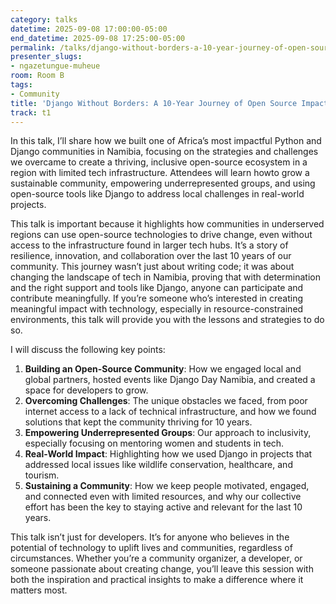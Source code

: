 ```yaml
---
category: talks
datetime: 2025-09-08 17:00:00-05:00
end_datetime: 2025-09-08 17:25:00-05:00
permalink: /talks/django-without-borders-a-10-year-journey-of-open-source-impact-in-namibia/
presenter_slugs:
- ngazetungue-muheue
room: Room B
tags:
- Community
title: 'Django Without Borders: A 10-Year Journey of Open Source Impact in Namibia'
track: t1
---
```


In this talk, I’ll share how we built one of Africa’s most impactful Python and Django communities in Namibia, focusing on the strategies and challenges we overcame to create a thriving, inclusive open-source ecosystem in a region with limited tech infrastructure. Attendees will learn howto grow a sustainable community, empowering underrepresented groups, and using open-source tools like Django to address local challenges in real-world projects.

This talk is important because it highlights how communities in underserved regions can use open-source technologies to drive change, even without access to the infrastructure found in larger tech hubs. It’s a story of resilience, innovation, and collaboration over the last 10 years of our community. This journey wasn’t just about writing code; it was about changing the landscape of tech in Namibia, proving that with determination and the right support and tools like Django, anyone can participate and contribute meaningfully. If you’re someone who’s interested in creating meaningful impact with technology, especially in resource-constrained environments, this talk will provide you with the lessons and strategies to do so.

I will discuss the following key points:

1. **Building an Open-Source Community**: How we engaged local and global partners, hosted events like Django Day Namibia, and created a space for developers to grow.
2. **Overcoming Challenges**: The unique obstacles we faced, from poor internet access to a lack of technical infrastructure, and how we found solutions that kept the community thriving for 10 years.
3. **Empowering Underrepresented Groups**: Our approach to inclusivity, especially focusing on mentoring women and students in tech.
4. **Real-World Impact**: Highlighting how we used Django in projects that addressed local issues like wildlife conservation, healthcare, and tourism.
5. **Sustaining a Community**: How we keep people motivated, engaged, and connected even with limited resources, and why our collective effort has been the key to staying active and relevant for the last 10 years.

This talk isn’t just for developers. It’s for anyone who believes in the potential of technology to uplift lives and communities, regardless of circumstances. Whether you’re a community organizer, a developer, or someone passionate about creating change, you’ll leave this session with both the inspiration and practical insights to make a difference where it matters most.